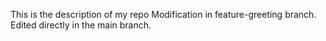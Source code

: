 This is the description of my repo
Modification in feature-greeting branch.
Edited directly in the main branch.

